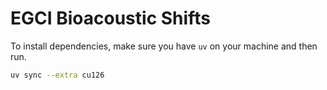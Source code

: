 # EGCI Bioacoustic Shifts

To install dependencies, make sure you have `uv` on your machine and then run.

```bash
uv sync --extra cu126
